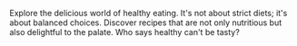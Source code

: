 Explore the delicious world of healthy eating. It's not about strict diets; it's about balanced choices. Discover recipes that are not only nutritious but also delightful to the palate. Who says healthy can't be tasty?
